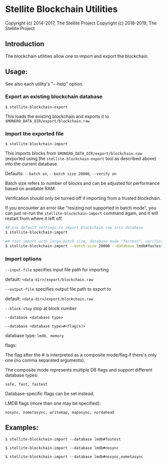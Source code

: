 # Stellite Blockchain Utilities

Copyright (c) 2014-2017, The Stellite Project
Copyright (c) 2018-2019, The Stellite Project

## Introduction

The blockchain utilities allow one to import and export the blockchain.

## Usage:

See also each utility's "--help" option.

### Export an existing blockchain database

`$ stellite-blockchain-export`

This loads the existing blockchain and exports it to `$MONERO_DATA_DIR/export/blockchain.raw`

### Import the exported file

`$ stellite-blockchain-import`

This imports blocks from `$MONERO_DATA_DIR/export/blockchain.raw` (exported using the
`stellite-blockchain-export` tool as described above) into the current database.

Defaults: `--batch on`, `--batch size 20000`, `--verify on`

Batch size refers to number of blocks and can be adjusted for performance based on available RAM.

Verification should only be turned off if importing from a trusted blockchain.

If you encounter an error like "resizing not supported in batch mode", you can just re-run
the `stellite-blockchain-import` command again, and it will restart from where it left off.

```bash
## use default settings to import blockchain.raw into database
$ stellite-blockchain-import

## fast import with large batch size, database mode "fastest", verification off
$ stellite-blockchain-import --batch-size 20000 --database lmdb#fastest --verify off

```

### Import options

`--input-file`
specifies input file path for importing

default: `<data-dir>/export/blockchain.raw`

`--output-file`
specifies output file path to export to

default: `<data-dir>/export/blockchain.raw`

`--block-stop`
stop at block number

`--database <database type>`

`--database <database type>#<flag(s)>`

database type: `lmdb, memory`

flags:

The flag after the # is interpreted as a composite mode/flag if there's only
one (no comma separated arguments).

The composite mode represents multiple DB flags and support different database types:

`safe, fast, fastest`

Database-specific flags can be set instead.

LMDB flags (more than one may be specified):

`nosync, nometasync, writemap, mapasync, nordahead`

## Examples:

```
$ stellite-blockchain-import --database lmdb#fastest

$ stellite-blockchain-import --database lmdb#nosync

$ stellite-blockchain-import --database lmdb#nosync,nometasync
```
